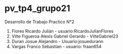 # pv_tp4_grupo21
Desarrollo de Trabajo Practico N°2
1. Flores Ricardo Julián - usuario:RicardoJulianFlores
2. Vilte Figueroa Alexis Gabriel Gerardo - VilteGabriel23
3. Duran Josue Alejandro - Usuario:josuedurann
4. Vargas Franco Sebastian - usuario: fraan654
